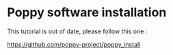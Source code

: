 Poppy software installation
===========================

This tutorial is out of date, please follow this one :

https://github.com/poppy-project/poppy_install
